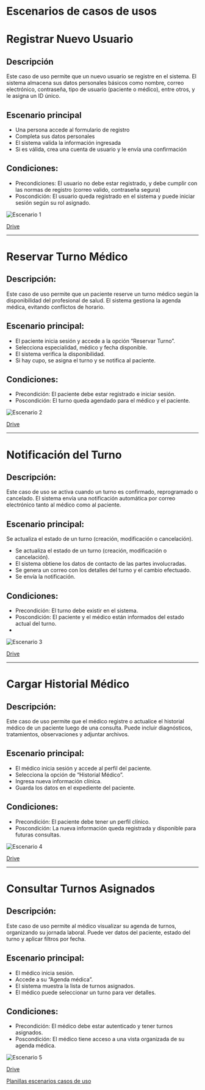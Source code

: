 # Escenarios de casos de usos

# Registrar Nuevo Usuario
## Descripción
Este caso de uso permite que un nuevo usuario se registre en el sistema. El sistema almacena sus datos personales básicos como nombre, correo electrónico, contraseña, tipo de usuario (paciente o médico), entre otros, y le asigna un ID único.
## Escenario principal
 - Una persona accede al formulario de registro
 - Completa sus datos personales
 - El sistema valida la información ingresada
 - Si es válida, crea una cuenta de usuario y le envía una confirmación
## Condiciones:
 - Precondiciones:
     El usuario no debe estar registrado, y debe cumplir con las normas de registro (correo valido, contraseña segura)
 - Poscondición:
     El usuario queda registrado en el sistema y puede iniciar sesión según su rol asignado.

![Escenario 1](https://drive.google.com/uc?export=view&id=1e297fVxjh140YwTLtoh5SnmDS_MmVUkq)

[Drive](https://drive.google.com/file/d/1e297fVxjh140YwTLtoh5SnmDS_MmVUkq/view?usp=sharing)

---

# Reservar Turno Médico
## Descripción:
Este caso de uso permite que un paciente reserve un turno médico según la disponibilidad del profesional de salud. El sistema gestiona la agenda médica, evitando conflictos de horario.
## Escenario principal:
- El paciente inicia sesión y accede a la opción “Reservar Turno”.
- Selecciona especialidad, médico y fecha disponible.
- El sistema verifica la disponibilidad.
- Si hay cupo, se asigna el turno y se notifica al paciente.
## Condiciones:
- Precondición: 
   El paciente debe estar registrado e iniciar sesión.
- Poscondición:
   El turno queda agendado para el médico y el paciente.
  
![Escenario 2](https://drive.google.com/uc?export=view&id=1ydCZEmDSRlIgWquu5m5vW4EKmfGdwnrt)

[Drive](https://drive.google.com/file/d/1ydCZEmDSRlIgWquu5m5vW4EKmfGdwnrt/view?usp=sharing)

---

# Notificación del Turno
## Descripción:
Este caso de uso se activa cuando un turno es confirmado, reprogramado o cancelado. El sistema envía una notificación automática por correo electrónico tanto al médico como al paciente.
## Escenario principal:
Se actualiza el estado de un turno (creación, modificación o cancelación).
 - Se actualiza el estado de un turno (creación, modificación o cancelación).
 - El sistema obtiene los datos de contacto de las partes involucradas.
 - Se genera un correo con los detalles del turno y el cambio efectuado.
 - Se envía la notificación.

## Condiciones:
 - Precondición: El turno debe existir en el sistema.
 - Poscondición: El paciente y el médico están informados del estado actual del turno.
 - 
![Escenario 3](https://drive.google.com/uc?export=view&id=1Rk8udBbV8Kws-ow4S0Tq7IVZyu84m_eD)

[Drive](https://drive.google.com/file/d/1Rk8udBbV8Kws-ow4S0Tq7IVZyu84m_eD/view?usp=sharing)

---

# Cargar Historial Médico
## Descripción:
Este caso de uso permite que el médico registre o actualice el historial médico de un paciente luego de una consulta. Puede incluir diagnósticos, tratamientos, observaciones y adjuntar archivos.

## Escenario principal:

 - El médico inicia sesión y accede al perfil del paciente.
 - Selecciona la opción de “Historial Médico”.
 - Ingresa nueva información clínica.
 - Guarda los datos en el expediente del paciente.

## Condiciones:

 - Precondición: El paciente debe tener un perfil clínico.
 - Poscondición: La nueva información queda registrada y disponible para futuras consultas.

![Escenario 4](https://drive.google.com/uc?export=view&id=1N8Gk-yAdOFG1qdNmZdFAMwuYxDpHryNu)

[Drive](https://drive.google.com/file/d/1N8Gk-yAdOFG1qdNmZdFAMwuYxDpHryNu/view?usp=sharing)

---

# Consultar Turnos Asignados
## Descripción:
Este caso de uso permite al médico visualizar su agenda de turnos, organizando su jornada laboral. Puede ver datos del paciente, estado del turno y aplicar filtros por fecha.
## Escenario principal:
 - El médico inicia sesión.
 - Accede a su “Agenda médica”.
 - El sistema muestra la lista de turnos asignados.
 - El médico puede seleccionar un turno para ver detalles.
## Condiciones:
 - Precondición: El médico debe estar autenticado y tener turnos asignados.
 - Poscondición: El médico tiene acceso a una vista organizada de su agenda médica.

![Escenario 5](https://drive.google.com/uc?export=view&id=10ifbGYNAuF7UfngxwvN9xkXyOZ1xGrCO)

[Drive](https://drive.google.com/file/d/10ifbGYNAuF7UfngxwvN9xkXyOZ1xGrCO/view?usp=sharing)

[Planillas escenarios casos de uso](https://docs.google.com/spreadsheets/d/13zP70Rb4vhZzoa_iHvP-ABAVd9V9eto1/edit?usp=sharing&ouid=113574952751855851904&rtpof=true&sd=true)
